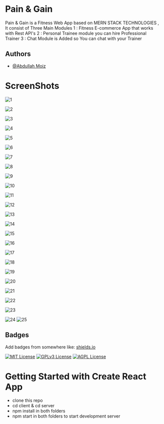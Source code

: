 
# Pain & Gain



Pain & Gain is a Fitness Web App based on MERN STACK TECHNOLOGIES , 
It consist of Three Main Modules
1 : Fitness E-commerce App that works with Rest API's
2 : Personal Trainee module you can hire Professional Trainer
3 : Chat Module is Added so  You can chat with your Trainer 


## Authors

- [@Abdullah Moiz](https://www.github.com/Abdullah-moiz)

# ScreenShots



![1](https://user-images.githubusercontent.com/90745903/211572031-4866a2ad-c5b1-481e-8bda-99db6d6a5499.png)


![2](https://user-images.githubusercontent.com/90745903/211572151-837f7938-c4f2-498c-9885-69d132c569f3.png)

![3](https://user-images.githubusercontent.com/90745903/211572188-bf00ceb8-aaf8-4f74-b9ee-c77491994403.png)



![4](https://user-images.githubusercontent.com/90745903/211572072-e5634c7d-26a0-4224-90b5-c692b11582d5.png)

![5](https://user-images.githubusercontent.com/90745903/211572087-2a0267d6-0fae-4f60-81c6-870050095371.png)

![6](https://user-images.githubusercontent.com/90745903/211572242-cd94acc8-5327-497e-9032-7df75ce51a6b.png)


![7](https://user-images.githubusercontent.com/90745903/211572226-ef6eba0d-aaab-4e50-a8ff-26f490e7efb0.png)

![8](https://user-images.githubusercontent.com/90745903/211572265-416b5fe3-caea-4b2d-9cfb-5c9353c2fc5b.png)

![9](https://user-images.githubusercontent.com/90745903/211572296-65865a40-5f14-4177-b341-8bf1ff25f5dd.png)


![10](https://user-images.githubusercontent.com/90745903/211572302-27792362-0205-464a-8c23-11e2b281d6d2.png)

![11](https://user-images.githubusercontent.com/90745903/211572319-5a0e5635-0655-4b5b-b55a-24bbade831ee.png)


![12](https://user-images.githubusercontent.com/90745903/211572327-d86e9c7e-c299-4ed2-a235-d89034a7bf1d.png)

![13](https://user-images.githubusercontent.com/90745903/211572362-72f27394-abf8-4215-b45b-ca9dd66baa45.png)

![14](https://user-images.githubusercontent.com/90745903/211572405-25592c07-ad7d-4108-bb0d-728fe3f02117.png)

![15](https://user-images.githubusercontent.com/90745903/211572428-5fe7a257-c96f-4fae-b3e3-96c2c0344466.png)

![16](https://user-images.githubusercontent.com/90745903/211572459-c8e3c8e2-c37e-4435-98af-cb7700d37189.png)

![17](https://user-images.githubusercontent.com/90745903/211572475-10fde8ea-ce8d-4ae3-b301-803e00a0bcef.png)

![18](https://user-images.githubusercontent.com/90745903/211572490-ba2b066c-2b47-461c-ab70-09211e37326f.png)


![19](https://user-images.githubusercontent.com/90745903/211572516-fae28e9d-04b9-4033-99bb-022b120e9bcb.png)

![20](https://user-images.githubusercontent.com/90745903/211572550-7dc3e4a4-b31c-405b-8961-a7a7f0cc9e60.png)

![21](https://user-images.githubusercontent.com/90745903/211572558-f5e373da-9d57-4ab4-a4d0-4fe964993ac1.png)

![22](https://user-images.githubusercontent.com/90745903/211572567-9dc4588d-7c76-4fb0-b6f3-94b794151f11.png)

![23](https://user-images.githubusercontent.com/90745903/211572583-31aa3d0f-0ff6-4d41-9ac6-93ab3182204d.png)

![24](https://user-images.githubusercontent.com/90745903/211572615-a07b14ea-57e4-47cb-8564-b36b9a758023.png)
![25](https://user-images.githubusercontent.com/90745903/211572626-40091161-0f2d-4cba-87e5-a066f21e2499.png)


## Badges

Add badges from somewhere like: [shields.io](https://shields.io/)

[![MIT License](https://img.shields.io/badge/License-MIT-green.svg)](https://choosealicense.com/licenses/mit/)
[![GPLv3 License](https://img.shields.io/badge/License-GPL%20v3-yellow.svg)](https://opensource.org/licenses/)
[![AGPL License](https://img.shields.io/badge/license-AGPL-blue.svg)](http://www.gnu.org/licenses/agpl-3.0)


# Getting Started with Create React App
- clone this repo
- cd client & cd server
- npm install in both folders
- npm start in both folders to start development server 
